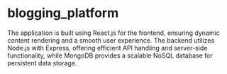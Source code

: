 # blogging_platform
The application is built using React.js for the frontend, ensuring dynamic content rendering and a smooth user experience. The backend utilizes Node.js with Express, offering efficient API handling and server-side functionality, while MongoDB provides a scalable NoSQL database for persistent data storage. 

